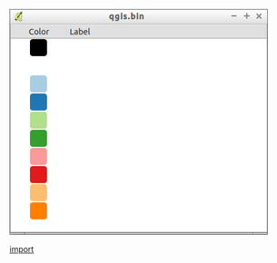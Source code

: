 ![](../images/QgsColorSchemeModel-standalone.png)

[import](../gui/qgis-sample-QgsColorSchemeModel.py)
